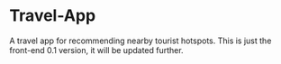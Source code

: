 # Travel-App

A travel app for recommending nearby tourist hotspots.
This is just the front-end 0.1 version, it will be updated further.

